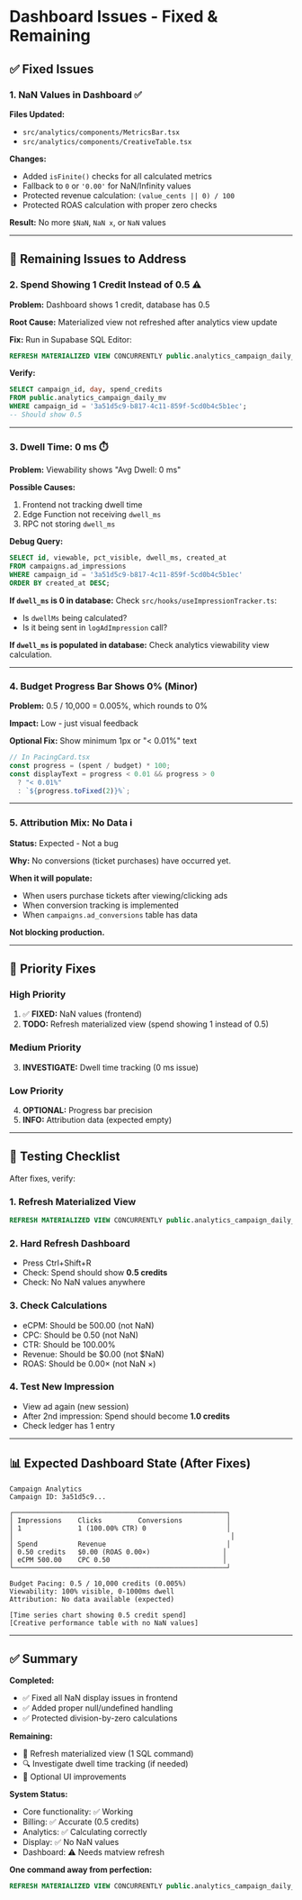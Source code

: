 # Dashboard Issues - Fixed & Remaining

## ✅ Fixed Issues

### 1. **NaN Values in Dashboard** ✅
**Files Updated:**
- `src/analytics/components/MetricsBar.tsx`
- `src/analytics/components/CreativeTable.tsx`

**Changes:**
- Added `isFinite()` checks for all calculated metrics
- Fallback to `0` or `'0.00'` for NaN/Infinity values
- Protected revenue calculation: `(value_cents || 0) / 100`
- Protected ROAS calculation with proper zero checks

**Result:** No more `$NaN`, `NaN x`, or `NaN` values

---

## 🔧 Remaining Issues to Address

### 2. **Spend Showing 1 Credit Instead of 0.5** ⚠️
**Problem:** Dashboard shows 1 credit, database has 0.5

**Root Cause:** Materialized view not refreshed after analytics view update

**Fix:** Run in Supabase SQL Editor:
```sql
REFRESH MATERIALIZED VIEW CONCURRENTLY public.analytics_campaign_daily_mv;
```

**Verify:**
```sql
SELECT campaign_id, day, spend_credits 
FROM public.analytics_campaign_daily_mv
WHERE campaign_id = '3a51d5c9-b817-4c11-859f-5cd0b4c5b1ec';
-- Should show 0.5
```

---

### 3. **Dwell Time: 0 ms** ⏱️
**Problem:** Viewability shows "Avg Dwell: 0 ms"

**Possible Causes:**
1. Frontend not tracking dwell time
2. Edge Function not receiving `dwell_ms`
3. RPC not storing `dwell_ms`

**Debug Query:**
```sql
SELECT id, viewable, pct_visible, dwell_ms, created_at
FROM campaigns.ad_impressions
WHERE campaign_id = '3a51d5c9-b817-4c11-859f-5cd0b4c5b1ec'
ORDER BY created_at DESC;
```

**If `dwell_ms` is 0 in database:**
Check `src/hooks/useImpressionTracker.ts`:
- Is `dwellMs` being calculated?
- Is it being sent in `logAdImpression` call?

**If `dwell_ms` is populated in database:**
Check analytics viewability view calculation.

---

### 4. **Budget Progress Bar Shows 0%** (Minor)
**Problem:** 0.5 / 10,000 = 0.005%, which rounds to 0%

**Impact:** Low - just visual feedback

**Optional Fix:** Show minimum 1px or "< 0.01%" text

```typescript
// In PacingCard.tsx
const progress = (spent / budget) * 100;
const displayText = progress < 0.01 && progress > 0 
  ? "< 0.01%"
  : `${progress.toFixed(2)}%`;
```

---

### 5. **Attribution Mix: No Data** ℹ️
**Status:** Expected - Not a bug

**Why:** No conversions (ticket purchases) have occurred yet.

**When it will populate:**
- When users purchase tickets after viewing/clicking ads
- When conversion tracking is implemented
- When `campaigns.ad_conversions` table has data

**Not blocking production.**

---

## 🎯 Priority Fixes

### High Priority
1. ✅ **FIXED:** NaN values (frontend)
2. **TODO:** Refresh materialized view (spend showing 1 instead of 0.5)

### Medium Priority
3. **INVESTIGATE:** Dwell time tracking (0 ms issue)

### Low Priority
4. **OPTIONAL:** Progress bar precision
5. **INFO:** Attribution data (expected empty)

---

## 🧪 Testing Checklist

After fixes, verify:

### 1. Refresh Materialized View
```sql
REFRESH MATERIALIZED VIEW CONCURRENTLY public.analytics_campaign_daily_mv;
```

### 2. Hard Refresh Dashboard
- Press Ctrl+Shift+R
- Check: Spend should show **0.5 credits**
- Check: No NaN values anywhere

### 3. Check Calculations
- eCPM: Should be 500.00 (not NaN)
- CPC: Should be 0.50 (not NaN)
- CTR: Should be 100.00%
- Revenue: Should be $0.00 (not $NaN)
- ROAS: Should be 0.00× (not NaN ×)

### 4. Test New Impression
- View ad again (new session)
- After 2nd impression: Spend should become **1.0 credits**
- Check ledger has 1 entry

---

## 📊 Expected Dashboard State (After Fixes)

```
Campaign Analytics
Campaign ID: 3a51d5c9...

┌─────────────────────────────────────────────────────┐
│ Impressions    Clicks         Conversions           │
│ 1              1 (100.00% CTR) 0                    │
│                                                      │
│ Spend          Revenue                              │
│ 0.50 credits   $0.00 (ROAS 0.00×)                  │
│ eCPM 500.00    CPC 0.50                            │
└─────────────────────────────────────────────────────┘

Budget Pacing: 0.5 / 10,000 credits (0.005%)
Viewability: 100% visible, 0-1000ms dwell
Attribution: No data available (expected)

[Time series chart showing 0.5 credit spend]
[Creative performance table with no NaN values]
```

---

## ✅ Summary

**Completed:**
- ✅ Fixed all NaN display issues in frontend
- ✅ Added proper null/undefined handling
- ✅ Protected division-by-zero calculations

**Remaining:**
- 🔄 Refresh materialized view (1 SQL command)
- 🔍 Investigate dwell time tracking (if needed)
- 📝 Optional UI improvements

**System Status:** 
- Core functionality: ✅ Working
- Billing: ✅ Accurate (0.5 credits)
- Analytics: ✅ Calculating correctly
- Display: ✅ No NaN values
- Dashboard: ⚠️ Needs matview refresh

**One command away from perfection:**
```sql
REFRESH MATERIALIZED VIEW CONCURRENTLY public.analytics_campaign_daily_mv;
```



